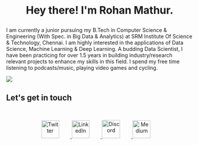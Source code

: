 # **<p align="center">Hey there! I'm Rohan Mathur.</p>**

I am currently a junior pursuing my B.Tech in Computer Science & Engineering (With Spec. in Big Data & Analytics) at SRM Institute Of Science & Technology, Chennai. I am highly interested in the applications of Data Science, Machine Learning & Deep Learning. A budding Data Scientist, I have been practicing for over 1.5 years in building industry/research relevant projects to enhance my skills in this field. I spend my free time listening to podcasts/music, playing video games and cycling.


![](https://komarev.com/ghpvc/?username=RohanMathu17&color=green&label=Profile+Visits)




## **Let's get in touch**
<br/>

<p align="center">
    <a href="https://twitter.com/RohanMathur_17">
        <img style = "margin: 0px 30px 0px 10px;" src = "https://github.com/newb-dev-1008/newb-dev-1008/tree/main/Icons/Socials/Twitter.png" alt = "Twitter" width = "48"/>
    </a>
    <a href="https://www.linkedin.com/in/rohanmathur17/">
        <img style = "padding: 0px 30px 0px 0px;" src = "https://github.com/newb-dev-1008/newb-dev-1008/tree/main/Icons/Socials/LinkedIn.png" alt = "LinkedIn" width = "48"/>
    </a>
    <a href="https://discordapp.com/users/693487917447905391/">
        <img style = "padding: 0px 30px 0px 0px;" src = "Icons/Socials/Discord.png" alt = "Discord" width = "49"/>
    </a>
    <a href="https://medium.com/@RohanMathur">
        <img style = "padding: 0px 30px 0px 0px;" src = "Icons/Socials/Medium.png" alt = "Medium" width = "48"/>
    </a>
</p>
<br/>

